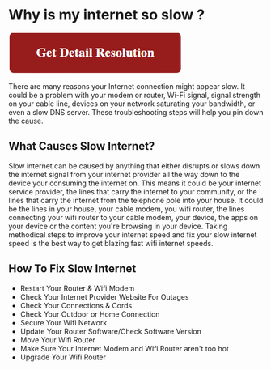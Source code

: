 # Why is my internet so slow ?

[![Why is my internet so slow](red.png)](https://icncomputer.com/why-is-my-internet-so-slow/)

There are many reasons your Internet connection might appear slow. It could be a problem with your modem or router, Wi-Fi signal, signal strength on your cable line, devices on your network saturating your bandwidth, or even a slow DNS server. These troubleshooting steps will help you pin down the cause.

## What Causes Slow Internet?

Slow internet can be caused by anything that either disrupts or slows down the internet signal from your internet provider all the way down to the device your consuming the internet on.  This means it could be your internet service provider, the lines that carry the internet to your community, or the lines that carry the internet from the telephone pole into your house. It could be the lines in your house, your cable modem, you wifi router, the lines connecting your wifi router to your cable modem, your device, the apps on your device or the content you're browsing in your device.  Taking methodical steps to improve your internet speed and fix your slow internet speed is the best way to get blazing fast wifi internet speeds.  

## How To Fix Slow Internet 

* Restart Your Router & Wifi Modem
* Check Your Internet Provider Website For Outages  
* Check Your Connections & Cords 
* Check Your Outdoor or Home Connection 
* Secure Your Wifi Network 
* Update Your Router Software/Check Software Version 
* Move Your Wifi Router 
* Make Sure Your Internet Modem and Wifi Router aren't too hot 
* Upgrade Your Wifi Router 
